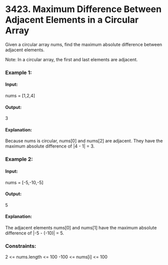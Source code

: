 # 3423. Maximum Difference Between Adjacent Elements in a Circular Array
Given a circular array nums, find the maximum absolute difference between adjacent elements.

Note: In a circular array, the first and last elements are adjacent.

### Example 1:
#### Input:
nums = [1,2,4]
#### Output:
3
#### Explanation:
Because nums is circular, nums[0] and nums[2] are adjacent. They have the maximum absolute difference of |4 - 1| = 3.

### Example 2:
#### Input:
nums = [-5,-10,-5]
#### Output: 
5
#### Explanation:
The adjacent elements nums[0] and nums[1] have the maximum absolute difference of |-5 - (-10)| = 5.

### Constraints:
2 <= nums.length <= 100
-100 <= nums[i] <= 100

